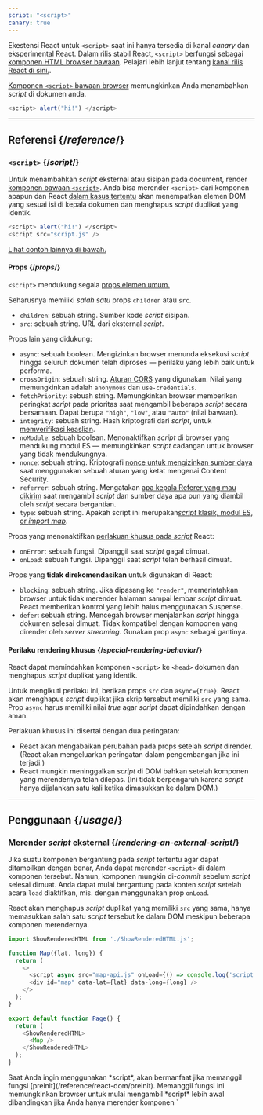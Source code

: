 ```yaml
---
script: "<script>"
canary: true
---
```


<Canary>

Ekestensi React untuk `<script>` saat ini hanya tersedia di kanal *canary* dan eksperimental React. Dalam rilis stabil React, `<script>` berfungsi sebagai [komponen HTML browser bawaan](https://react.dev/reference/react-dom/components#all-html-components). Pelajari lebih lanjut tentang [kanal rilis React di sini.](/community/versioning-policy#all-release-channels).

</Canary>

<Intro>

[Komponen `<script>` bawaan browser](https://developer.mozilla.org/en-US/docs/Web/HTML/Element/script) memungkinkan Anda menambahkan *script* di dokumen anda.

```js
<script> alert("hi!") </script>
```

</Intro>

<InlineToc />

---

## Referensi {/*reference*/}

### `<script>` {/*script*/}

Untuk menambahkan *script* eksternal atau sisipan pada document, render [komponen bawaan `<script>`](https://developer.mozilla.org/en-US/docs/Web/HTML/Element/script). Anda bisa merender `<script>` dari komponen apapun dan React [dalam kasus tertentu](#special-rendering-behavior) akan menempatkan elemen DOM yang sesuai isi di kepala dokumen dan menghapus *script* duplikat yang identik.

```js
<script> alert("hi!") </script>
<script src="script.js" />
```

[Lihat contoh lainnya di bawah.](#usage)

#### Props {/*props*/}

`<script>` mendukung segala [props elemen umum.](/reference/react-dom/components/common#props)

Seharusnya memiliki *salah satu* props `children` atau `src`.

* `children`: sebuah string. Sumber kode *script* sisipan.
* `src`: sebuah string. URL dari eksternal *script*.

Props lain yang didukung:

* `async`: sebuah boolean. Mengizinkan browser menunda eksekusi *script* hingga seluruh dokumen telah diproses — perilaku yang lebih baik untuk performa.
*  `crossOrigin`: sebuah string. [Aturan CORS](https://developer.mozilla.org/en-US/docs/Web/HTML/Attributes/crossorigin) yang digunakan. Nilai yang memungkinkan adalah `anonymous` dan `use-credentials`.
* `fetchPriority`: sebuah string. Memungkinkan browser memberikan peringkat *script* pada prioritas saat mengambil beberapa *script* secara bersamaan. Dapat berupa `"high"`, `"low"`, atau `"auto"` (nilai bawaan).
* `integrity`: sebuah string. Hash kriptografi dari *script*, untuk [memverifikasi keaslian](https://developer.mozilla.org/en-US/docs/Web/Security/Subresource_Integrity).
* `noModule`: sebuah boolean. Menonaktifkan *script* di browser yang mendukung modul ES — memungkinkan *script* cadangan untuk browser yang tidak mendukungnya.
* `nonce`: sebuah string. Kriptografi [nonce untuk mengizinkan sumber daya](https://developer.mozilla.org/en-US/docs/Web/HTML/Global_attributes/nonce) saat menggunakan sebuah aturan yang ketat mengenai Content Security.
* `referrer`: sebuah string. Mengatakan [apa kepala Referer yang mau dikirim](https://developer.mozilla.org/en-US/docs/Web/HTML/Element/script#referrerpolicy) saat mengambil *script* dan sumber daya apa pun yang diambil oleh *script* secara bergantian.
* `type`: sebuah string. Apakah script ini merupakan[*script* klasik, modul ES, or *import map*](https://developer.mozilla.org/en-US/docs/Web/HTML/Element/script/type).

Props yang menonaktifkan [perlakuan khusus pada *script*](#special-rendering-behavior) React:

* `onError`: sebuah fungsi. Dipanggil saat *script* gagal dimuat.
* `onLoad`: sebuah fungsi. Dipanggil saat *script* telah berhasil dimuat.

Props yang **tidak direkomendasikan** untuk digunakan di React:

* `blocking`: sebuah string. Jika dipasang ke `"render"`, memerintahkan browser untuk tidak merender halaman sampai lembar *script* dimuat. React memberikan kontrol yang lebih halus menggunakan Suspense.
* `defer`: sebuah string. Mencegah browser menjalankan *script* hingga dokumen selesai dimuat. Tidak kompatibel dengan komponen yang dirender oleh *server streaming*. Gunakan prop `async` sebagai gantinya.

#### Perilaku rendering khusus {/*special-rendering-behavior*/}

React dapat memindahkan komponen `<script>` ke `<head>` dokumen dan menghapus *script* duplikat yang identik.

Untuk mengikuti perilaku ini, berikan props `src` dan `async={true}`. React akan menghapus *script* duplikat jika skrip tersebut memiliki `src` yang sama. Prop `async` harus memiliki nilai *true* agar *script* dapat dipindahkan dengan aman.

Perlakuan khusus ini disertai dengan dua peringatan:

* React akan mengabaikan perubahan pada props setelah *script* dirender. (React akan mengeluarkan peringatan dalam pengembangan jika ini terjadi.)
* React mungkin meninggalkan *script* di DOM bahkan setelah komponen yang merendernya telah dilepas. (Ini tidak berpengaruh karena *script* hanya dijalankan satu kali ketika dimasukkan ke dalam DOM.)

---

## Penggunaan {/*usage*/}

### Merender *script* eksternal {/*rendering-an-external-script*/}

Jika suatu komponen bergantung pada *script* tertentu agar dapat ditampilkan dengan benar, Anda dapat merender `<script>` di dalam komponen tersebut.
Namun, komponen mungkin di-*commit* sebelum *script* selesai dimuat.
Anda dapat mulai bergantung pada konten *script* setelah acara `load` diaktifkan, mis. dengan menggunakan prop `onLoad`.

React akan menghapus *script* duplikat yang memiliki `src` yang sama, hanya memasukkan salah satu *script* tersebut ke dalam DOM meskipun beberapa komponen merendernya.

<SandpackWithHTMLOutput>

```js src/App.js active
import ShowRenderedHTML from './ShowRenderedHTML.js';

function Map({lat, long}) {
  return (
    <>
      <script async src="map-api.js" onLoad={() => console.log('script loaded')} />
      <div id="map" data-lat={lat} data-long={long} />
    </>
  );
}

export default function Page() {
  return (
    <ShowRenderedHTML>
      <Map />
    </ShowRenderedHTML>
  );
}
```

</SandpackWithHTMLOutput>

<Note>
Saat Anda ingin menggunakan *script*, akan bermanfaat jika memanggil fungsi [preinit](/reference/react-dom/preinit). Memanggil fungsi ini memungkinkan browser untuk mulai mengambil *script* lebih awal dibandingkan jika Anda hanya merender komponen `<script>`, misalnya dengan mengirimkan [respons Early Hints HTTP](https://developer.mozilla.org/en-US/dokumen/Web/HTTP/Status/103).
</Note>

### Merender *script* sisipan {/*rendering-an-inline-script*/}

Untuk menyertakan *script sisipan*, render komponen `<script>` dengan kode sumber *script* sebagai turunannya. *Script* sebaris tidak dihapus duplikatnya atau dipindahkan ke dokumen `<head>`.

<SandpackWithHTMLOutput>

```js src/App.js active
import ShowRenderedHTML from './ShowRenderedHTML.js';

function Tracking() {
  return (
    <script>
      ga('send', 'pageview');
    </script>
  );
}

export default function Page() {
  return (
    <ShowRenderedHTML>
      <h1>My Website</h1>
      <Tracking />
      <p>Welcome</p>
    </ShowRenderedHTML>
  );
}
```

</SandpackWithHTMLOutput>
